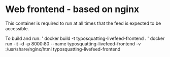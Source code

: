 # Web frontend - based on nginx

This container is required to run at all times that the feed is expected to be accessible.

To build and run:
' docker build -t typosquatting-livefeed-frontend .
' docker run -it -d -p 8000:80 --name typosquatting-livefeed-frontend -v <path-to-feed>:/usr/share/nginx/html typosquatting-livefeed-frontend